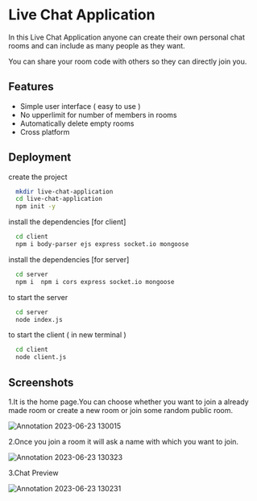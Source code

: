 
# Live Chat Application



In this Live Chat Application anyone can create their own personal chat rooms and can include as many people as they want.

You can share your room code with others so they can directly join you.
## Features

- Simple user interface ( easy to use )
- No upperlimit for number of members in rooms
- Automatically delete empty rooms
- Cross platform


## Deployment

create the project

```bash
  mkdir live-chat-application
  cd live-chat-application
  npm init -y
```

install the dependencies [for client]

```bash
  cd client
  npm i body-parser ejs express socket.io mongoose
```

install the dependencies [for server]

```bash
  cd server
  npm i  npm i cors express socket.io mongoose
```

to start the server
```bash
  cd server
  node index.js
```

to start the client ( in new terminal )
```bash
  cd client
  node client.js
```
## Screenshots
1.It is the home page.You can choose whether you want to join a already made room or create a new room or join some random public room.

![Annotation 2023-06-23 130015](https://github.com/jeeban-jyoti/Live-Chat-Application/assets/72793803/0a7fe59d-5e7b-4b24-94ba-5a559ffe61fd)

2.Once you join a room it will ask a name with which you want to join.

![Annotation 2023-06-23 130323](https://github.com/jeeban-jyoti/Live-Chat-Application/assets/72793803/fd52e732-6ba3-4993-865e-1f8023f185f2)

3.Chat Preview

![Annotation 2023-06-23 130231](https://github.com/jeeban-jyoti/Live-Chat-Application/assets/72793803/a9721008-e21f-4678-a289-0723cf9c81e8)

